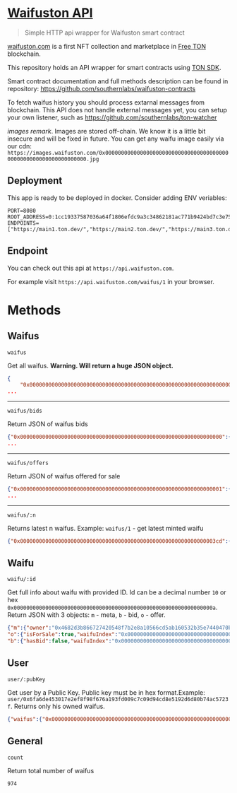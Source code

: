 # [Waifuston API]()

> Simple HTTP api wrapper for Waifuston smart contract

[waifuston.com](https://Waifuston.com) is a first NFT collection and marketplace in [Free TON](https://freeton.org) blockchain.

This repository holds an API wrapper for smart contracts using [TON SDK](https://github.com/tonlabs/TON-SDK).

Smart contract documentation and full methods description can be found in repository: https://github.com/southernlabs/waifuston-contracts

To fetch waifus history you should process extarnal messages from blockchain. This API does not handle external messages yet, you can setup your own listener, such as https://github.com/southernlabs/ton-watcher

_images remark_. Images are stored off-chain. We know it is a little bit insecure and will be fixed in future. You can get any waifu image easily via our cdn: `https://images.waifuston.com/0x0000000000000000000000000000000000000000000000000000000000000000.jpg`

## Deployment

This app is ready to be deployed in docker. Consider adding ENV veriables:
```env
PORT=8080
ROOT_ADDRESS=0:1cc19337587036a64f1806efdc9a3c34862181ac771b9424bd7c3e75bade58c4
ENDPOINTS=["https://main1.ton.dev/","https://main2.ton.dev/","https://main3.ton.dev/"]
```

## Endpoint

You can check out this api at `https://api.waifuston.com`.

For example visit `https://api.waifuston.com/waifus/1` in your browser.

# Methods

## Waifus
```
waifus
```
Get all waifus. __Warning. Will return a huge JSON object.__

```json
{
    "0x0000000000000000000000000000000000000000000000000000000000000000":{"owner":"0x6fa6de453017e2ef8f98f676a193fd009c7c09d94cd8e5192d6d80b74ac5723f","name":"","mintTimestamp":"11962643000001","isForSale":false,"hasBid":true},"0x0000000000000000000000000000000000000000000000000000000000000001":{"owner":"0x6fa6de453017e2ef8f98f676a193fd009c7c09d94cd8e5192d6d80b74ac5723f","name":"5a6f6d626965204769726c","mintTimestamp":"11963008000001","isForSale":true,"hasBid":false},
...
```
---
```
waifus/bids
```
Return JSON of waifus bids

```json
{"0x0000000000000000000000000000000000000000000000000000000000000000":{"hasBid":true,"waifuIndex":"0x0000000000000000000000000000000000000000000000000000000000000000","bidder":"0x6b89a8bf57810c23cb46ac87c872278affdb2c414cdeada276640d80ef52973f","value":"1000000000"} 
...
```

---
```
waifus/offers
```

Return JSON of waifus offered for sale

```json
{"0x0000000000000000000000000000000000000000000000000000000000000001":{"isForSale":true,"waifuIndex":"0x0000000000000000000000000000000000000000000000000000000000000001","seller":"0x6fa6de453017e2ef8f98f676a193fd009c7c09d94cd8e5192d6d80b74ac5723f","minValue":"10000000000000"}
...
```

---
```
waifus/:n
```

Returns latest n waifus. Example: `waifus/1` - get latest minted waifu

```json
{"0x00000000000000000000000000000000000000000000000000000000000003cd":{"owner":"0x5294e1e3af5b1543c57d736b693c0ae54558bd55bacb9ef1cc34ac7f5a9c020c","name":"","mintTimestamp":"16423617000001","isForSale":false,"hasBid":false}}
```

## Waifu

```
waifu/:id
```

Get full info about waifu with provided ID. Id can be a decimal number `10` or hex `0x000000000000000000000000000000000000000000000000000000000000000a`. Return JSON with 3 objects: `m` - meta, `b` - bid, `o` - offer.

```json
{"m":{"owner":"0x4682d3b866727420548f7b2e8a10566cd5ab160532b35e7440470b80237e84c2","name":"","mintTimestamp":"11978194000001","isForSale":true,"hasBid":false},
"o":{"isForSale":true,"waifuIndex":"0x000000000000000000000000000000000000000000000000000000000000000a","seller":"0x4682d3b866727420548f7b2e8a10566cd5ab160532b35e7440470b80237e84c2","minValue":"10000000000000"},
"b":{"hasBid":false,"waifuIndex":"0x0000000000000000000000000000000000000000000000000000000000000000","bidder":"0x0000000000000000000000000000000000000000000000000000000000000000","value":"0"}}
```

## User

```
user/:pubKey
```

Get user by a Public Key. Public key must be in hex format.Example: `user/0x6fa6de453017e2ef8f98f676a193fd009c7c09d94cd8e5192d6d80b74ac5723f`.
Returns only his owned waifus.

```json
{"waifus":{"0x0000000000000000000000000000000000000000000000000000000000000000":{"owner":"0x6fa6de453017e2ef8f98f676a193fd009c7c09d94cd8e5192d6d80b74ac5723f","name":"","mintTimestamp":"11962643000001","isForSale":false,"hasBid":true},"0x0000000000000000000000000000000000000000000000000000000000000001":{"owner":"0x6fa6de453017e2ef8f98f676a193fd009c7c09d94cd8e5192d6d80b74ac5723f","name":"5a6f6d626965204769726c","mintTimestamp":"11963008000001","isForSale":true,"hasBid":false}}}
```

## General

```
count
```
Return total number of waifus

```
974
```